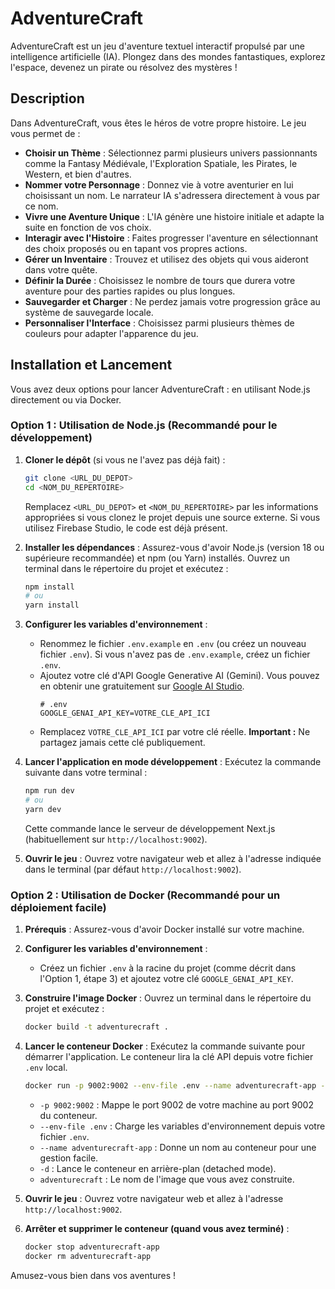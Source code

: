 # AdventureCraft

AdventureCraft est un jeu d'aventure textuel interactif propulsé par une intelligence artificielle (IA). Plongez dans des mondes fantastiques, explorez l'espace, devenez un pirate ou résolvez des mystères !

## Description

Dans AdventureCraft, vous êtes le héros de votre propre histoire. Le jeu vous permet de :

*   **Choisir un Thème** : Sélectionnez parmi plusieurs univers passionnants comme la Fantasy Médiévale, l'Exploration Spatiale, les Pirates, le Western, et bien d'autres.
*   **Nommer votre Personnage** : Donnez vie à votre aventurier en lui choisissant un nom. Le narrateur IA s'adressera directement à vous par ce nom.
*   **Vivre une Aventure Unique** : L'IA génère une histoire initiale et adapte la suite en fonction de vos choix.
*   **Interagir avec l'Histoire** : Faites progresser l'aventure en sélectionnant des choix proposés ou en tapant vos propres actions.
*   **Gérer un Inventaire** : Trouvez et utilisez des objets qui vous aideront dans votre quête.
*   **Définir la Durée** : Choisissez le nombre de tours que durera votre aventure pour des parties rapides ou plus longues.
*   **Sauvegarder et Charger** : Ne perdez jamais votre progression grâce au système de sauvegarde locale.
*   **Personnaliser l'Interface** : Choisissez parmi plusieurs thèmes de couleurs pour adapter l'apparence du jeu.

## Installation et Lancement

Vous avez deux options pour lancer AdventureCraft : en utilisant Node.js directement ou via Docker.

### Option 1 : Utilisation de Node.js (Recommandé pour le développement)

1.  **Cloner le dépôt** (si vous ne l'avez pas déjà fait) :
    ```bash
    git clone <URL_DU_DEPOT>
    cd <NOM_DU_REPERTOIRE>
    ```
    Remplacez `<URL_DU_DEPOT>` et `<NOM_DU_REPERTOIRE>` par les informations appropriées si vous clonez le projet depuis une source externe. Si vous utilisez Firebase Studio, le code est déjà présent.

2.  **Installer les dépendances** :
    Assurez-vous d'avoir Node.js (version 18 ou supérieure recommandée) et npm (ou Yarn) installés. Ouvrez un terminal dans le répertoire du projet et exécutez :
    ```bash
    npm install
    # ou
    yarn install
    ```

3.  **Configurer les variables d'environnement** :
    *   Renommez le fichier `.env.example` en `.env` (ou créez un nouveau fichier `.env`). Si vous n'avez pas de `.env.example`, créez un fichier `.env`.
    *   Ajoutez votre clé d'API Google Generative AI (Gemini). Vous pouvez en obtenir une gratuitement sur [Google AI Studio](https://aistudio.google.com/app/apikey).
        ```plaintext
        # .env
        GOOGLE_GENAI_API_KEY=VOTRE_CLE_API_ICI
        ```
    *   Remplacez `VOTRE_CLE_API_ICI` par votre clé réelle. **Important :** Ne partagez jamais cette clé publiquement.

4.  **Lancer l'application en mode développement** :
    Exécutez la commande suivante dans votre terminal :
    ```bash
    npm run dev
    # ou
    yarn dev
    ```
    Cette commande lance le serveur de développement Next.js (habituellement sur `http://localhost:9002`).

5.  **Ouvrir le jeu** :
    Ouvrez votre navigateur web et allez à l'adresse indiquée dans le terminal (par défaut `http://localhost:9002`).

### Option 2 : Utilisation de Docker (Recommandé pour un déploiement facile)

1.  **Prérequis** : Assurez-vous d'avoir Docker installé sur votre machine.

2.  **Configurer les variables d'environnement** :
    *   Créez un fichier `.env` à la racine du projet (comme décrit dans l'Option 1, étape 3) et ajoutez votre clé `GOOGLE_GENAI_API_KEY`.

3.  **Construire l'image Docker** :
    Ouvrez un terminal dans le répertoire du projet et exécutez :
    ```bash
    docker build -t adventurecraft .
    ```

4.  **Lancer le conteneur Docker** :
    Exécutez la commande suivante pour démarrer l'application. Le conteneur lira la clé API depuis votre fichier `.env` local.
    ```bash
    docker run -p 9002:9002 --env-file .env --name adventurecraft-app -d adventurecraft
    ```
    *   `-p 9002:9002` : Mappe le port 9002 de votre machine au port 9002 du conteneur.
    *   `--env-file .env` : Charge les variables d'environnement depuis votre fichier `.env`.
    *   `--name adventurecraft-app` : Donne un nom au conteneur pour une gestion facile.
    *   `-d` : Lance le conteneur en arrière-plan (detached mode).
    *   `adventurecraft` : Le nom de l'image que vous avez construite.

5.  **Ouvrir le jeu** :
    Ouvrez votre navigateur web et allez à l'adresse `http://localhost:9002`.

6.  **Arrêter et supprimer le conteneur (quand vous avez terminé)** :
    ```bash
    docker stop adventurecraft-app
    docker rm adventurecraft-app
    ```

Amusez-vous bien dans vos aventures !
